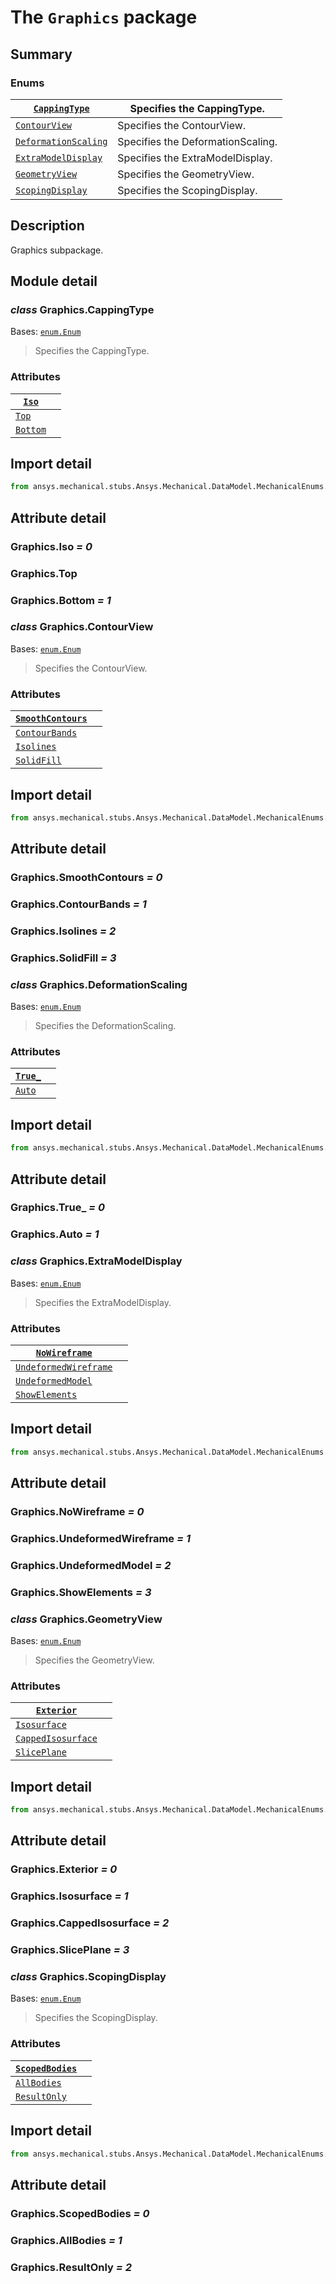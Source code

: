 <a id="module-ansys.mechanical.stubs.Ansys.Mechanical.DataModel.MechanicalEnums.Graphics"></a>

<a id="the-graphics-package"></a>

# The `Graphics` package

<a id="summary"></a>

## Summary

### Enums

| [`CappingType`](CappingType.md#CappingType)                      | Specifies the CappingType.        |
|------------------------------------------------------------------|-----------------------------------|
| [`ContourView`](ContourView.md#ContourView)                      | Specifies the ContourView.        |
| [`DeformationScaling`](DeformationScaling.md#DeformationScaling) | Specifies the DeformationScaling. |
| [`ExtraModelDisplay`](ExtraModelDisplay.md#ExtraModelDisplay)    | Specifies the ExtraModelDisplay.  |
| [`GeometryView`](GeometryView.md#GeometryView)                   | Specifies the GeometryView.       |
| [`ScopingDisplay`](ScopingDisplay.md#ScopingDisplay)             | Specifies the ScopingDisplay.     |

<a id="description"></a>

## Description

Graphics subpackage.

<!-- !! processed by numpydoc !! -->

<a id="module-detail"></a>

## Module detail

<a id="Graphics.CappingType"></a>

### *class* Graphics.CappingType

Bases: [`enum.Enum`](https://docs.python.org/3/library/enum.html#enum.Enum)

> Specifies the CappingType.

> <!-- !! processed by numpydoc !! -->

### Attributes

| [`Iso`](#Graphics.Iso)       |    |
|------------------------------|----|
| [`Top`](#Graphics.Top)       |    |
| [`Bottom`](#Graphics.Bottom) |    |

<a id="import-detail"></a>

## Import detail

```python
from ansys.mechanical.stubs.Ansys.Mechanical.DataModel.MechanicalEnums.Graphics import CappingType
```

<a id="attribute-detail"></a>

## Attribute detail

<a id="Graphics.Iso"></a>

### Graphics.Iso *= 0*

<a id="Graphics.Top"></a>

### Graphics.Top

<a id="Graphics.Bottom"></a>

### Graphics.Bottom *= 1*

<a id="Graphics.ContourView"></a>

### *class* Graphics.ContourView

Bases: [`enum.Enum`](https://docs.python.org/3/library/enum.html#enum.Enum)

> Specifies the ContourView.

> <!-- !! processed by numpydoc !! -->

### Attributes

| [`SmoothContours`](#Graphics.SmoothContours)   |    |
|------------------------------------------------|----|
| [`ContourBands`](#Graphics.ContourBands)       |    |
| [`Isolines`](#Graphics.Isolines)               |    |
| [`SolidFill`](#Graphics.SolidFill)             |    |

<a id="id1"></a>

## Import detail

```python
from ansys.mechanical.stubs.Ansys.Mechanical.DataModel.MechanicalEnums.Graphics import ContourView
```

<a id="id2"></a>

## Attribute detail

<a id="Graphics.SmoothContours"></a>

### Graphics.SmoothContours *= 0*

<a id="Graphics.ContourBands"></a>

### Graphics.ContourBands *= 1*

<a id="Graphics.Isolines"></a>

### Graphics.Isolines *= 2*

<a id="Graphics.SolidFill"></a>

### Graphics.SolidFill *= 3*

<a id="Graphics.DeformationScaling"></a>

### *class* Graphics.DeformationScaling

Bases: [`enum.Enum`](https://docs.python.org/3/library/enum.html#enum.Enum)

> Specifies the DeformationScaling.

> <!-- !! processed by numpydoc !! -->

### Attributes

| [`True_`](#Graphics.True_)   |    |
|------------------------------|----|
| [`Auto`](#Graphics.Auto)     |    |

<a id="id3"></a>

## Import detail

```python
from ansys.mechanical.stubs.Ansys.Mechanical.DataModel.MechanicalEnums.Graphics import DeformationScaling
```

<a id="id4"></a>

## Attribute detail

<a id="Graphics.True_"></a>

### Graphics.True_ *= 0*

<a id="Graphics.Auto"></a>

### Graphics.Auto *= 1*

<a id="Graphics.ExtraModelDisplay"></a>

### *class* Graphics.ExtraModelDisplay

Bases: [`enum.Enum`](https://docs.python.org/3/library/enum.html#enum.Enum)

> Specifies the ExtraModelDisplay.

> <!-- !! processed by numpydoc !! -->

### Attributes

| [`NoWireframe`](#Graphics.NoWireframe)                 |    |
|--------------------------------------------------------|----|
| [`UndeformedWireframe`](#Graphics.UndeformedWireframe) |    |
| [`UndeformedModel`](#Graphics.UndeformedModel)         |    |
| [`ShowElements`](#Graphics.ShowElements)               |    |

<a id="id5"></a>

## Import detail

```python
from ansys.mechanical.stubs.Ansys.Mechanical.DataModel.MechanicalEnums.Graphics import ExtraModelDisplay
```

<a id="id6"></a>

## Attribute detail

<a id="Graphics.NoWireframe"></a>

### Graphics.NoWireframe *= 0*

<a id="Graphics.UndeformedWireframe"></a>

### Graphics.UndeformedWireframe *= 1*

<a id="Graphics.UndeformedModel"></a>

### Graphics.UndeformedModel *= 2*

<a id="Graphics.ShowElements"></a>

### Graphics.ShowElements *= 3*

<a id="Graphics.GeometryView"></a>

### *class* Graphics.GeometryView

Bases: [`enum.Enum`](https://docs.python.org/3/library/enum.html#enum.Enum)

> Specifies the GeometryView.

> <!-- !! processed by numpydoc !! -->

### Attributes

| [`Exterior`](#Graphics.Exterior)                 |    |
|--------------------------------------------------|----|
| [`Isosurface`](#Graphics.Isosurface)             |    |
| [`CappedIsosurface`](#Graphics.CappedIsosurface) |    |
| [`SlicePlane`](#Graphics.SlicePlane)             |    |

<a id="id7"></a>

## Import detail

```python
from ansys.mechanical.stubs.Ansys.Mechanical.DataModel.MechanicalEnums.Graphics import GeometryView
```

<a id="id8"></a>

## Attribute detail

<a id="Graphics.Exterior"></a>

### Graphics.Exterior *= 0*

<a id="Graphics.Isosurface"></a>

### Graphics.Isosurface *= 1*

<a id="Graphics.CappedIsosurface"></a>

### Graphics.CappedIsosurface *= 2*

<a id="Graphics.SlicePlane"></a>

### Graphics.SlicePlane *= 3*

<a id="Graphics.ScopingDisplay"></a>

### *class* Graphics.ScopingDisplay

Bases: [`enum.Enum`](https://docs.python.org/3/library/enum.html#enum.Enum)

> Specifies the ScopingDisplay.

> <!-- !! processed by numpydoc !! -->

### Attributes

| [`ScopedBodies`](#Graphics.ScopedBodies)   |    |
|--------------------------------------------|----|
| [`AllBodies`](#Graphics.AllBodies)         |    |
| [`ResultOnly`](#Graphics.ResultOnly)       |    |

<a id="id9"></a>

## Import detail

```python
from ansys.mechanical.stubs.Ansys.Mechanical.DataModel.MechanicalEnums.Graphics import ScopingDisplay
```

<a id="id10"></a>

## Attribute detail

<a id="Graphics.ScopedBodies"></a>

### Graphics.ScopedBodies *= 0*

<a id="Graphics.AllBodies"></a>

### Graphics.AllBodies *= 1*

<a id="Graphics.ResultOnly"></a>

### Graphics.ResultOnly *= 2*
